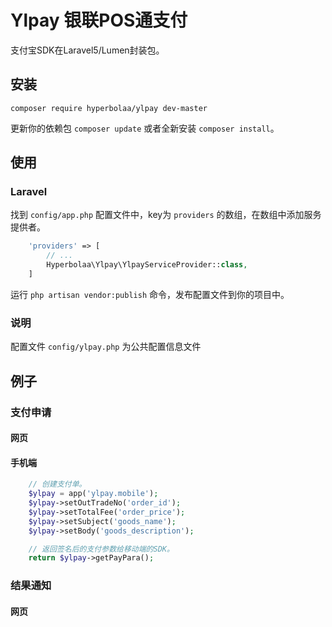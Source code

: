Ylpay   银联POS通支付
======

支付宝SDK在Laravel5/Lumen封装包。

## 安装

```
composer require hyperbolaa/ylpay dev-master
```

更新你的依赖包 ```composer update``` 或者全新安装 ```composer install```。


## 使用

### Laravel
找到 `config/app.php` 配置文件中，key为 `providers` 的数组，在数组中添加服务提供者。

```php
    'providers' => [
        // ...
        Hyperbolaa\Ylpay\YlpayServiceProvider::class,
    ]
```

运行 `php artisan vendor:publish` 命令，发布配置文件到你的项目中。


### 说明
配置文件 `config/ylpay.php` 为公共配置信息文件

## 例子

### 支付申请

#### 网页

#### 手机端

```php
	// 创建支付单。
	$ylpay = app('ylpay.mobile');
	$ylpay->setOutTradeNo('order_id');
	$ylpay->setTotalFee('order_price');
	$ylpay->setSubject('goods_name');
	$ylpay->setBody('goods_description');

	// 返回签名后的支付参数给移动端的SDK。
	return $ylpay->getPayPara();
```

### 结果通知

#### 网页



